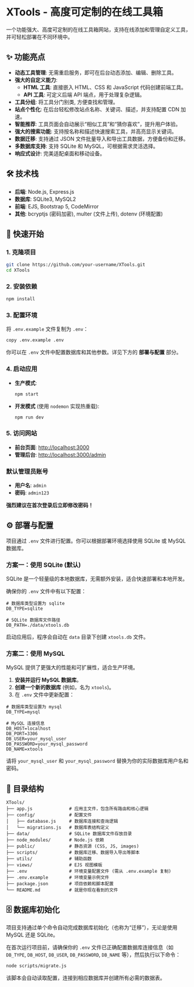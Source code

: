 # XTools - 高度可定制的在线工具箱

一个功能强大、高度可定制的在线工具箱网站，支持在线添加和管理自定义工具，并可轻松部署在不同环境中。

## ✨ 功能亮点

- **动态工具管理**: 无需重启服务，即可在后台动态添加、编辑、删除工具。
- **强大的自定义能力**:
    - **HTML 工具**: 直接嵌入 HTML、CSS 和 JavaScript 代码创建前端工具。
    - **API 工具**: 可定义后端 API 端点，用于处理复杂逻辑。
- **工具分组**: 将工具分门别类, 方便查找和管理。
- **站点个性化**: 在后台轻松修改站点名称、关键词、描述，并支持配置 CDN 加速。
- **智能推荐**: 工具页面会自动展示“相似工具”和“猜你喜欢”，提升用户体验。
- **强大的搜索功能**: 支持按名称和描述快速搜索工具，并高亮显示关键词。
- **数据迁移**: 支持通过 JSON 文件批量导入和导出工具数据，方便备份和迁移。
- **多数据库支持**: 支持 SQLite 和 MySQL，可根据需求灵活选择。
- **响应式设计**: 完美适配桌面和移动设备。

## 🛠️ 技术栈

- **后端**: Node.js, Express.js
- **数据库**: SQLite3, MySQL2
- **前端**: EJS, Bootstrap 5, CodeMirror
- **其他**: bcryptjs (密码加密), multer (文件上传), dotenv (环境配置)

## 🚀 快速开始

### 1. 克隆项目

```bash
git clone https://github.com/your-username/XTools.git
cd XTools
```

### 2. 安装依赖

```bash
npm install
```

### 3. 配置环境

将 `.env.example` 文件复制为 `.env`：

```bash
copy .env.example .env
```

你可以在 `.env` 文件中配置数据库和其他参数。详见下方的 **部署与配置** 部分。

### 4. 启动应用

- **生产模式**:
  ```bash
  npm start
  ```
- **开发模式** (使用 `nodemon` 实现热重载):
  ```bash
  npm run dev
  ```

### 5. 访问网站

- **前台页面**: [http://localhost:3000](http://localhost:3000)
- **管理后台**: [http://localhost:3000/admin](http://localhost:3000/admin)

### 默认管理员账号

- **用户名**: `admin`
- **密码**: `admin123`

**强烈建议在首次登录后立即修改密码！**

## ⚙️ 部署与配置

项目通过 `.env` 文件进行配置。你可以根据部署环境选择使用 SQLite 或 MySQL 数据库。

### 方案一：使用 SQLite (默认)

SQLite 是一个轻量级的本地数据库，无需额外安装，适合快速部署和本地开发。

确保你的 `.env` 文件中有以下配置：

```env
# 数据库类型设置为 sqlite
DB_TYPE=sqlite

# SQLite 数据库文件路径
DB_PATH=./data/xtools.db
```

启动应用后，程序会自动在 `data` 目录下创建 `xtools.db` 文件。

### 方案二：使用 MySQL

MySQL 提供了更强大的性能和可扩展性，适合生产环境。

1.  **安装并运行 MySQL 数据库**。
2.  **创建一个新的数据库** (例如，名为 `xtools`)。
3.  在 `.env` 文件中更新配置：

```env
# 数据库类型设置为 mysql
DB_TYPE=mysql

# MySQL 连接信息
DB_HOST=localhost
DB_PORT=3306
DB_USER=your_mysql_user
DB_PASSWORD=your_mysql_password
DB_NAME=xtools
```

请将 `your_mysql_user` 和 `your_mysql_password` 替换为你的实际数据库用户名和密码。

## 📂 目录结构

```
XTools/
├── app.js              # 应用主文件，包含所有路由和核心逻辑
├── config/             # 配置文件
│   ├── database.js     # 数据库连接和查询逻辑
│   └── migrations.js   # 数据库表结构定义
├── data/               # SQLite 数据库文件存放目录
├── node_modules/       # Node.js 依赖
├── public/             # 静态资源 (CSS, JS, images)
├── scripts/            # 数据库迁移、数据导入导出等脚本
├── utils/              # 辅助函数
├── views/              # EJS 视图模板
├── .env                # 环境变量配置文件 (需从 .env.example 复制)
├── .env.example        # 环境变量示例文件
├── package.json        # 项目依赖和脚本配置
└── README.md           # 就是你现在看到的文件
```

## 🗄️ 数据库初始化

项目支持通过单个命令自动完成数据库初始化（也称为“迁移”），无论是使用 MySQL 还是 SQLite。

在首次运行项目前，请确保你的 `.env` 文件已正确配置数据库连接信息（如 `DB_TYPE`, `DB_HOST`, `DB_USER`, `DB_PASSWORD`, `DB_NAME` 等），然后执行以下命令：

```bash
node scripts/migrate.js
```

该脚本会自动读取配置，连接到相应数据库并创建所有必需的数据表。

